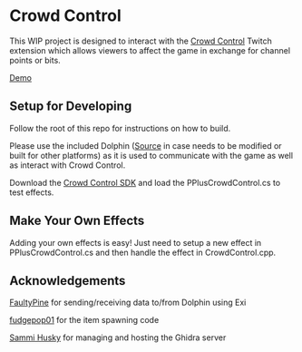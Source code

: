 # Crowd Control

This WIP project is designed to interact with the [Crowd Control](https://crowdcontrol.live/) Twitch extension which allows 
viewers to affect the game in exchange for channel points or bits.

[Demo](https://streamable.com/6mkjce)

## Setup for Developing

Follow the root of this repo for instructions on how to build.

Please use the included Dolphin ([Source](https://github.com/ilazoja/dolphin/tree/crowd-control) in case needs to be modified or built for
other platforms) as it is used to communicate with the game as well as interact with Crowd Control.

Download the [Crowd Control SDK](https://forum.warp.world/t/how-to-setup-and-use-the-crowd-control-sdk/5121) and 
load the PPlusCrowdControl.cs to test effects.

## Make Your Own Effects

Adding your own effects is easy! Just need to setup a new effect in PPlusCrowdControl.cs and then handle the effect
in CrowdControl.cpp.

## Acknowledgements

[FaultyPine](https://github.com/FaultyPine/brawlback-asm) for sending/receiving data to/from Dolphin using Exi

[fudgepop01](https://github.com/Fracture17/ProjectMCodes/tree/master/Codes/SuperTraining) for the item spawning code

[Sammi Husky](https://github.com/Sammi-Husky) for managing and hosting the Ghidra server

